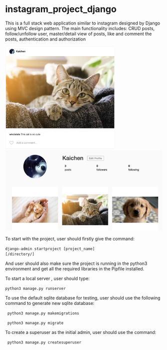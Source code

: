 # instagram_project_django

This is a full stack web application similar to instagram designed by Django using MVC design pattern. The main functionality includes: CRUD posts, follow/unfollow user, master/detail view of posts, like and comment the posts, authentication and authorization 

<div id="banner">
  <img src="demo_image/1.png" width="350" title="hover text">
  <img src="demo_image/2.png" width="600" title="hover text">
</div>

To start with the project, user should firstly give the command:

<code>django-admin startproject [project_name] [/directory/]</code>


And user should also make sure the project is running in the python3 environment and get all the required libraries in the Pipfile installed. 

To start a local server , user should type:

<code>python3 manage.py runserver</code>
  
  
To use the default sqlite database for testing, user should use the following command to generate new sqlite database:

<code> python3 manage.py makemigrations</code>  

<code> python3 manage.py migrate</code> 

To create a superuser as the initial admin, user should use the command:

<code> python3 manage.py createsuperuser</code> 


